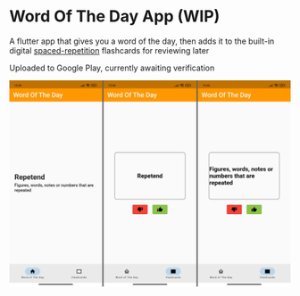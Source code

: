 # Word Of The Day App (WIP)

A flutter app that gives you a word of the day, then adds it to the built-in digital [spaced-repetition](https://www.youtube.com/watch?v=-uMMRjrzPmE) flashcards for reviewing later

Uploaded to Google Play, currently awaiting verification

![App Screenshots](assets/screenshotsForGithub.png)
